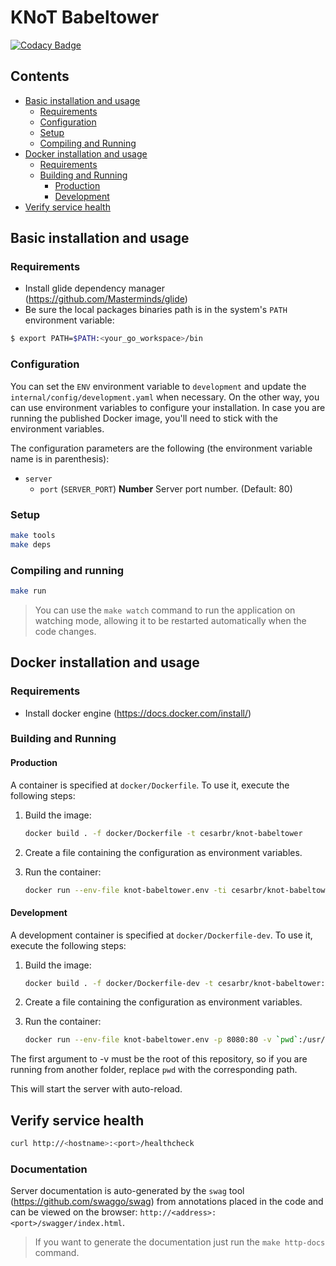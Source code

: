 # KNoT Babeltower

[![Codacy Badge](https://api.codacy.com/project/badge/Grade/9140aa8c06934071ad6e3cf3b1b148ff)](https://www.codacy.com/manual/joaoaneto/knot-babeltower?utm_source=github.com&amp;utm_medium=referral&amp;utm_content=CESARBR/knot-babeltower&amp;utm_campaign=Badge_Grade)

## Contents

- [Basic installation and usage](#basic-installation-and-usage)
  - [Requirements](#requirements)
  - [Configuration](#configuration)
  - [Setup](#setup)
  - [Compiling and Running](#compiling-and-running)
- [Docker installation and usage](#docker-installation-and-usage)
  - [Requirements](#requirements)
  - [Building and Running](#building-and-running)
    - [Production](#production)
    - [Development](#development)
- [Verify service health](#verify-service-health)

## Basic installation and usage

### Requirements

*   Install glide dependency manager (<https://github.com/Masterminds/glide>)
*   Be sure the local packages binaries path is in the system's `PATH` environment variable:

```bash
$ export PATH=$PATH:<your_go_workspace>/bin
```

### Configuration

You can set the `ENV` environment variable to `development` and update the `internal/config/development.yaml` when necessary. On the other way, you can use environment variables to configure your installation. In case you are running the published Docker image, you'll need to stick with the environment variables.

The configuration parameters are the following (the environment variable name is in parenthesis):

*   `server`
    *   `port` (`SERVER_PORT`) **Number** Server port number. (Default: 80)

### Setup

```bash
make tools
make deps
```

### Compiling and running

```bash
make run
```

> You can use the `make watch` command to run the application on watching mode, allowing it to be restarted automatically when the code changes.

## Docker installation and usage

### Requirements

*   Install docker engine (<https://docs.docker.com/install/>)

### Building and Running

#### Production

A container is specified at `docker/Dockerfile`. To use it, execute the following steps:

01. Build the image:

    ```bash
    docker build . -f docker/Dockerfile -t cesarbr/knot-babeltower
    ```

01. Create a file containing the configuration as environment variables.

01. Run the container:

    ```bash
    docker run --env-file knot-babeltower.env -ti cesarbr/knot-babeltower
    ```

#### Development

A development container is specified at `docker/Dockerfile-dev`. To use it, execute the following steps:

01. Build the image:

    ```bash
    docker build . -f docker/Dockerfile-dev -t cesarbr/knot-babeltower:dev
    ```

01. Create a file containing the configuration as environment variables.

01. Run the container:

    ```bash
    docker run --env-file knot-babeltower.env -p 8080:80 -v `pwd`:/usr/src/app -ti cesarbr/knot-babeltower:dev
    ```

The first argument to -v must be the root of this repository, so if you are running from another folder, replace `pwd` with the corresponding path.

This will start the server with auto-reload.

## Verify service health

```bash
curl http://<hostname>:<port>/healthcheck
```

### Documentation

Server documentation is auto-generated by the `swag` tool (<https://github.com/swaggo/swag>) from annotations placed in the code and can be viewed on the browser: `http://<address>:<port>/swagger/index.html`.

> If you want to generate the documentation just run the `make http-docs` command.
